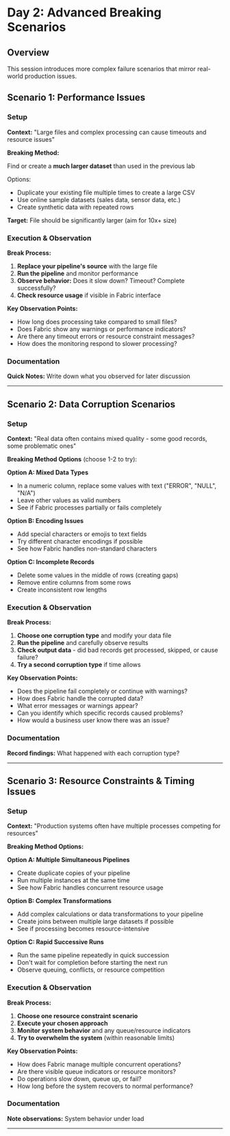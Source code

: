 # Day 2: Advanced Breaking Scenarios

## Overview
This session introduces more complex failure scenarios that mirror real-world production issues.

## Scenario 1: Performance Issues

### Setup
**Context:** "Large files and complex processing can cause timeouts and resource issues"

**Breaking Method:**

Find or create a **much larger dataset** than used in the previous lab

Options:

  - Duplicate your existing file multiple times to create a large CSV
  - Use online sample datasets (sales data, sensor data, etc.)
  - Create synthetic data with repeated rows

**Target:** File should be significantly larger (aim for 10x+ size)

### Execution & Observation
**Break Process:**

1. **Replace your pipeline's source** with the large file
2. **Run the pipeline** and monitor performance
3. **Observe behavior:** Does it slow down? Timeout? Complete successfully?
4. **Check resource usage** if visible in Fabric interface

**Key Observation Points:**

- How long does processing take compared to small files?
- Does Fabric show any warnings or performance indicators?
- Are there any timeout errors or resource constraint messages?
- How does the monitoring respond to slower processing?

### Documentation
**Quick Notes:** Write down what you observed for later discussion

---

## Scenario 2: Data Corruption Scenarios

### Setup
**Context:** "Real data often contains mixed quality - some good records, some problematic ones"

**Breaking Method Options** (choose 1-2 to try):

**Option A: Mixed Data Types**

- In a numeric column, replace some values with text ("ERROR", "NULL", "N/A")
- Leave other values as valid numbers
- See if Fabric processes partially or fails completely

**Option B: Encoding Issues**

- Add special characters or emojis to text fields
- Try different character encodings if possible
- See how Fabric handles non-standard characters

**Option C: Incomplete Records**

- Delete some values in the middle of rows (creating gaps)
- Remove entire columns from some rows
- Create inconsistent row lengths

### Execution & Observation
**Break Process:**

1. **Choose one corruption type** and modify your data file
2. **Run the pipeline** and carefully observe results
3. **Check output data** - did bad records get processed, skipped, or cause failure?
4. **Try a second corruption type** if time allows

**Key Observation Points:**

- Does the pipeline fail completely or continue with warnings?
- How does Fabric handle the corrupted data?
- What error messages or warnings appear?
- Can you identify which specific records caused problems?
- How would a business user know there was an issue?

### Documentation
**Record findings:** What happened with each corruption type?

---

## Scenario 3: Resource Constraints & Timing Issues

### Setup
**Context:** "Production systems often have multiple processes competing for resources"

**Breaking Method Options:**

**Option A: Multiple Simultaneous Pipelines**

- Create duplicate copies of your pipeline
- Run multiple instances at the same time
- See how Fabric handles concurrent resource usage

**Option B: Complex Transformations**

- Add complex calculations or data transformations to your pipeline
- Create joins between multiple large datasets if possible
- See if processing becomes resource-intensive

**Option C: Rapid Successive Runs**

- Run the same pipeline repeatedly in quick succession
- Don't wait for completion before starting the next run
- Observe queuing, conflicts, or resource competition

### Execution & Observation
**Break Process:**

1. **Choose one resource constraint scenario**
2. **Execute your chosen approach**
3. **Monitor system behavior** and any queue/resource indicators
4. **Try to overwhelm the system** (within reasonable limits)

**Key Observation Points:**

- How does Fabric manage multiple concurrent operations?
- Are there visible queue indicators or resource monitors?
- Do operations slow down, queue up, or fail?
- How long before the system recovers to normal performance?

### Documentation
**Note observations:** System behavior under load

---
